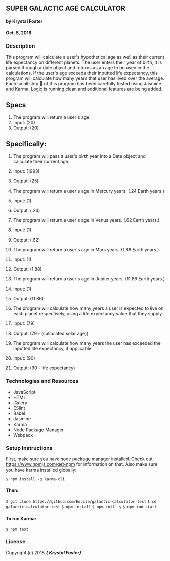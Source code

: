 ## SUPER GALACTIC AGE CALCULATOR

#### by Krystal Foster
#### Oct. 5, 2018

### Description

This program will calculate a user's hypothetical age as well as their current life expectancy on different planets. The user enters their year of birth, it is parsed through a date object and returns as an age to be used in the calculations. If the user's age exceeds their inputted life expectancy, this program will calculate how many years that user has lived over the average. Each small step :full_moon_with_face: of this program has been carefully tested using Jasmine and Karma. Logic is running clean and additional features are being added.    


## Specs

1. The program will return a user's age.
  1. Input: (20)
  2. Output: (20)

## Specifically:

1. The program will pass a user's birth year into a Date object and calculate their current age.
  1. Input: (1993)
  2. Output: (25)

2. The program will return a user's age in Mercury years. (.24 Earth years.)
  1. Input: (1)
  2. Output: (.24)

3. The program will return a user's age in Venus years. (.62 Earth years.)
  1. Input: (1)
  2. Output: (.62)

4. The program will return a user's age in Mars years. (1.88 Earth years.)
  1. Input: (1)
  2. Output: (1.88)

5. The program will return a user's age in Jupiter years. (11.86 Earth years.)
  1. Input: (1)
  2. Output: (11.86)

6. The program will calculate how many years a user is expected to live on each planet respectively, using a life expectancy value that they supply.
  1. Input: (79)
  2. Output: (79 - (calculated solar age))

7. The program will calculate how many years the user has exceeded the inputted life expectancy, if applicable.
  1. Input: (90)
  2. Output: (90 - life expectancy)



### Technologies and Resources

* JavaScript
* HTML
* jQuery
* ESlint
* Babel
* Jasmine
* Karma
* Node Package Manager
* Webpack


### Setup Instructions

First, make sure you have node package manager installed. Check out https://www.npmjs.com/get-npm for information on that. Also make sure you have karma installed globally:

`$ npm install -g karma-cli`

#### Then:

`$ git clone https://github.com/Eucile/galactic-calculator-test`
`$ cd galactic-calculator-test`
`$ npm install`
`$ npm init -y`
`$ npm run start`

#### To run Karma:

`$ npm test`

### License

Copyright (c) 2018 **_{ Krystal Foster}_**

